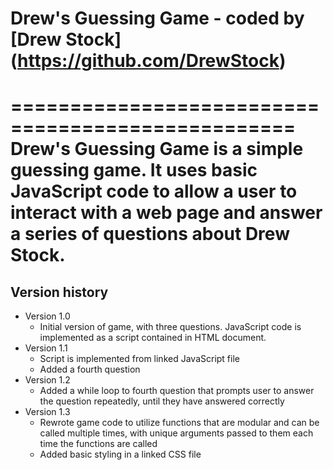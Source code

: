 # Drew's Guessing Game - coded by [Drew Stock] (https://github.com/DrewStock)
==================================================
Drew's Guessing Game is a simple guessing game. It uses basic JavaScript code to allow a user to interact with a web page and answer a series of questions about Drew Stock.
==================================================
## Version history
* Version 1.0
  * Initial version of game, with three questions. JavaScript code is implemented as a script contained in HTML document.
* Version 1.1
  * Script is implemented from linked JavaScript file
  * Added a fourth question
* Version 1.2
  * Added a while loop to fourth question that prompts user to answer the question repeatedly, until they have answered     correctly
* Version 1.3
  * Rewrote game code to utilize functions that are modular and can be called multiple times, with unique arguments passed to them each time the functions are called
  * Added basic styling in a linked CSS file
